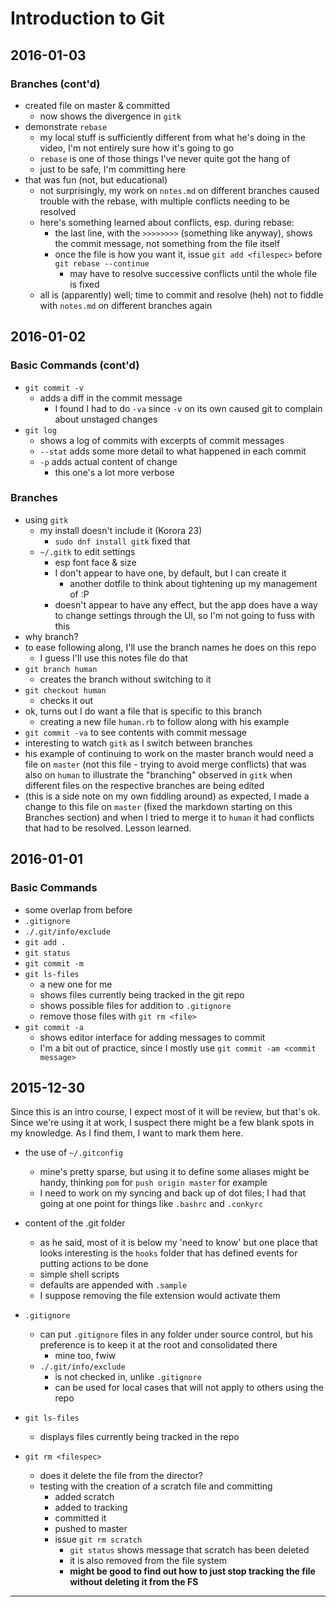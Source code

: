 # Introduction to Git
## 2016-01-03
### Branches (cont'd)
- created file on master & committed
  - now shows the divergence in ```gitk```
- demonstrate ```rebase```
  - my local stuff is sufficiently different from what he's doing in the video, I'm not entirely sure how it's going to go
  - ```rebase``` is one of those things I've never quite got the hang of
  - just to be safe, I'm committing here
- that was fun (not, but educational)
  - not surprisingly, my work on ```notes.md``` on different branches caused trouble with the rebase, with multiple conflicts needing to be resolved
  - here's something learned about conflicts, esp. during rebase:
    - the last line, with the ```>>>>>>>>``` (something like anyway), shows the commit message, not something from the file itself
    - once the file is how you want it, issue ```git add <filespec>``` before ```git rebase --continue```
      - may have to resolve successive conflicts until the whole file is fixed
  - all is (apparently) well; time to commit and resolve (heh) not to fiddle with ```notes.md``` on different branches again

## 2016-01-02
### Basic Commands (cont'd)
- ```git commit -v```
  - adds a diff in the commit message
    - I found I had to do ```-va``` since ```-v``` on its own caused git to complain about unstaged changes
- ```git log```
  - shows a log of commits with excerpts of commit messages
  - ```--stat``` adds some more detail to what happened in each commit
  - ```-p``` adds actual content of change
    - this one's a lot more verbose

### Branches
- using ```gitk```
  - my install doesn't include it (Korora 23)
    - ```sudo dnf install gitk``` fixed that
  - ```~/.gitk``` to edit settings
    - esp font face & size
    - I don't appear to have one, by default, but I can create it
      - another dotfile to think about tightening up my management of :P
    - doesn't appear to have any effect, but the app does have a way to change settings through the UI, so I'm not going to fuss with this
- why branch?
- to ease following along, I'll use the branch names he does on this repo
  - I guess I'll use this notes file do that
- ```git branch human```
  - creates the branch without switching to it
- ```git checkout human```
  - checks it out
- ok, turns out I do want a file that is specific to this branch
  - creating a new file ```human.rb``` to follow along with his example
- ```git commit -va``` to see contents with commit message
- interesting to watch ```gitk``` as I switch between branches
- his example of continuing to work on the master branch would need a file on ```master``` (not this file - trying to avoid merge conflicts) that was also on ```human``` to illustrate the "branching" observed in ```gitk``` when different files on the respective branches are being edited
- (this is a side note on my own fiddling around) as expected, I made a change to this file on ```master``` (fixed the markdown starting on this Branches section) and when I tried to merge it to ```human``` it had conflicts that had to be resolved. Lesson learned. 

## 2016-01-01
### Basic Commands
- some overlap from before
- ```.gitignore```
- ```./.git/info/exclude```
- ```git add .```
- ```git status```
- ```git commit -m```
- ```git ls-files```
  - a new one for me
  - shows files currently being tracked in the git repo
  - shows possible files for addition to ```.gitignore```
  - remove those files with ```git rm <file>```
- ```git commit -a```
  - shows editor interface for adding messages to commit
  - I'm a bit out of practice, since I mostly use ```git commit -am <commit message>```

## 2015-12-30
Since this is an intro course, I expect most of it will be review, but that's ok. Since we're using it at work, I suspect there might be a few blank spots in my knowledge. As I find them, I want to mark them here. 

- the use of ```~/.gitconfig```
  - mine's pretty sparse, but using it to define some aliases might be handy, thinking ```pom``` for ```push origin master``` for example
  - I need to work on my syncing and back up of dot files; I had that going at one point for things like ```.bashrc``` and ```.conkyrc```

- content of the .git folder
  - as he said, most of it is below my 'need to know' but one place that looks interesting is the ```hooks``` folder that has defined events for putting actions to be done
  - simple shell scripts
  - defaults are appended with ```.sample``` 
  - I suppose removing the file extension would activate them

- ```.gitignore```
  - can put ```.gitignore``` files in any folder under source control, but his preference is to keep it at the root and consolidated there
    - mine too, fwiw
  - ```./.git/info/exclude```
    - is not checked in, unlike ```.gitignore```
    - can be used for local cases that will not apply to others using the repo

- ```git ls-files```
  - displays files currently being tracked in the repo

- ```git rm <filespec>```
  - does it delete the file from the director?
  - testing with the creation of a scratch file and committing
    - added scratch
    - added to tracking
    - committed it
    - pushed to master
    - issue ```git rm scratch```
      - ```git status``` shows message that scratch has been deleted
      - it is also removed from the file system
      - **might be good to find out how to just stop tracking the file without deleting it from the FS**


-----